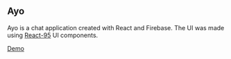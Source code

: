 ## Ayo

Ayo is a chat application created with React and Firebase.
The UI was made using [React-95](https://github.com/arturbien/React95) UI components.

[Demo](https://ayo-app-6783b.firebaseapp.com/)